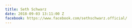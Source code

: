 ```yaml
---
title: Seth Schwarz
date: 2018-09-03 13:11:00 Z
facebook: https://www.facebook.com/sethschwarz.official/
---
```


